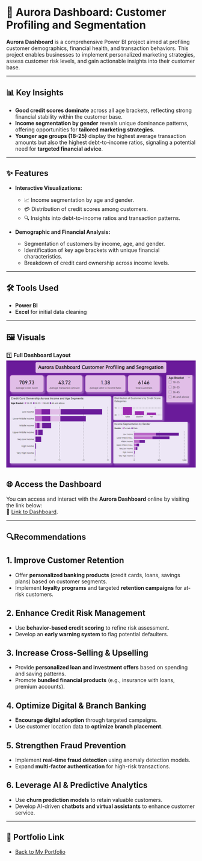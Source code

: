 # 🌌 Aurora Dashboard: Customer Profiling and Segmentation

**Aurora Dashboard** is a comprehensive Power BI project aimed at profiling customer demographics, financial health, and transaction behaviors. This project enables businesses to implement personalized marketing strategies, assess customer risk levels, and gain actionable insights into their customer base.

---

## 📊 Key Insights

- **Good credit scores dominate** across all age brackets, reflecting strong financial stability within the customer base.  
- **Income segmentation by gender** reveals unique dominance patterns, offering opportunities for **tailored marketing strategies**.  
- **Younger age groups (18-25)** display the highest average transaction amounts but also the highest debt-to-income ratios, signaling a potential need for **targeted financial advice**.

---

## ✨ Features

- **Interactive Visualizations:**  
  - 📈 Income segmentation by age and gender.  
  - 💳 Distribution of credit scores among customers.  
  - 🔍 Insights into debt-to-income ratios and transaction patterns.  

- **Demographic and Financial Analysis:**  
  - Segmentation of customers by income, age, and gender.  
  - Identification of key age brackets with unique financial characteristics.  
  - Breakdown of credit card ownership across income levels.

---

## 🛠️ Tools Used

- **Power BI**  
- **Excel** for initial data cleaning  

---

## 🖼️ Visuals
 

1️⃣ **Full Dashboard Layout**  
![Dashboard Screenshot](https://github.com/Yungssu/PowerBIDashboard/blob/main/AuroraDashboard/AuroraDashboard.png)

## 🌐 Access the Dashboard
You can access and interact with the **Aurora Dashboard** online by visiting the link below:  
🔗 [Link to Dashboard](https://app.powerbi.com/groups/me/reports/8beca034-ae61-4e31-941c-7675c3d1504c/0ee266938cc5f447d5bb?experience=power-bi).

---
## 🔍Recommendations  

## 1. **Improve Customer Retention**  
- Offer **personalized banking products** (credit cards, loans, savings plans) based on customer segments.  
- Implement **loyalty programs** and targeted **retention campaigns** for at-risk customers.  

## 2. **Enhance Credit Risk Management**  
- Use **behavior-based credit scoring** to refine risk assessment.  
- Develop an **early warning system** to flag potential defaulters.  

## 3. **Increase Cross-Selling & Upselling**  
- Provide **personalized loan and investment offers** based on spending and saving patterns.  
- Promote **bundled financial products** (e.g., insurance with loans, premium accounts).  

## 4. **Optimize Digital & Branch Banking**  
- **Encourage digital adoption** through targeted campaigns.  
- Use customer location data to **optimize branch placement**.  

## 5. **Strengthen Fraud Prevention**  
- Implement **real-time fraud detection** using anomaly detection models.  
- Expand **multi-factor authentication** for high-risk transactions.  

## 6. **Leverage AI & Predictive Analytics**  
- Use **churn prediction models** to retain valuable customers.  
- Develop AI-driven **chatbots and virtual assistants** to enhance customer service.  


---

## 🔗 Portfolio Link  
- [Back to My Portfolio](https://github.com/Yungssu/kennethHuyong.github.io)

